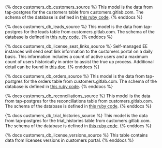 {% docs customers_db_customers_source %}
This model is the data from tap-postgres for the customers table from customers.gitlab.com. The schema of the database is defined in [this ruby code](https://gitlab.com/gitlab-org/customers-gitlab-com/blob/master/db/schema.rb).
{% enddocs %}

{% docs customers_db_leads_source %}
This model is the data from tap-postgres for the leads table from customers.gitlab.com. The schema of the database is defined in [this ruby code](https://gitlab.com/gitlab-org/customers-gitlab-com/blob/master/db/schema.rb).
{% enddocs %}

{% docs customers_db_license_seat_links_source %}
Self-managed EE instances will send seat link information to the customers portal on a daily basis. This information includes a count of active users and a maximum count of users historically in order to assist the true up process. Additional detail can be found in [this doc](https://gitlab.com/gitlab-org/customers-gitlab-com/-/blob/staging/doc/reconciliations.md).
{% enddocs %}

{% docs customers_db_orders_source %}
This model is the data from tap-postgres for the orders table from customers.gitlab.com. The schema of the database is defined in [this ruby code](https://gitlab.com/gitlab-org/customers-gitlab-com/blob/master/db/schema.rb).
{% enddocs %}

{% docs customers_db_reconciliations_source %}
This model is the data from tap-postgres for the reconciliations table from customers.gitlab.com. The schema of the database is defined in [this ruby code](https://gitlab.com/gitlab-org/customers-gitlab-com/blob/master/db/schema.rb).
{% enddocs %}

{% docs customers_db_trial_histories_source %}
This model is the data from tap-postgres for the trial_histories table from customers.gitlab.com. The schema of the database is defined in [this ruby code](https://gitlab.com/gitlab-org/customers-gitlab-com/blob/master/db/schema.rb).
{% enddocs %}

{% docs customers_db_license_versions_source %}
This table contains data from licenses versions in customers portal.
{% enddocs %}
